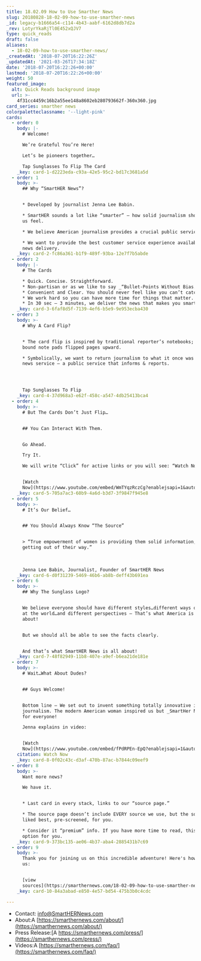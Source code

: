 ```yaml
---
title: 18.02.09 How to Use Smarther News
slug: 20180828-18-02-09-how-to-use-smarther-news
_id: legacy-b1666a54-c114-4b43-aabf-6162d8db7d2a
_rev: LotyrYkaRjTl0E452xQJV7
type: quick_reads
draft: false
aliases:
  - 18-02-09-how-to-use-smarther-news/
_createdAt: '2018-07-20T16:22:26Z'
_updatedAt: '2021-03-26T17:34:18Z'
date: '2018-07-20T16:22:26+00:00'
lastmod: '2018-07-20T16:22:26+00:00'
weight: 50
featured_image:
  alt: Quick Reads background image
  url: >-
    4f31cc4459c16b2a55ee148a8602eb280793662f-360x360.jpg
card_series: smarther news
colorpaletteclassname: '--light-pink'
cards:
  - order: 0
    body: |-
      # Welcome!

      We’re Grateful You’re Here!

      Let’s be pioneers together…

      Tap Sunglasses To Flip The Card
    _key: card-1-d2223eda-c93a-42e5-95c2-bd17c3681a5d
  - order: 1
    body: >-
      ## Why “SmartHER News”?


      * Developed by journalist Jenna Lee Babin.

      * SmartHER sounds a lot like “smarter” – how solid journalism should make
      us feel.

      * We believe American journalism provides a crucial public service.

      * We want to provide the best customer service experience available in
      news delivery.
    _key: card-2-fc86a361-b1f9-489f-93ba-12e7f7b5abde
  - order: 2
    body: |-
      # The Cards

      * Quick. Concise. Straightforward.
      * Non-partisan or as we like to say _“Bullet-Points Without Bias.”_
      * Convenient and Clear. You should never feel like you can’t catch up.
      * We work hard so you can have more time for things that matter.
      * In 30 sec – 3 minutes, we deliver the news that makes you smarter.
    _key: card-3-6faf8d5f-7139-4ef6-b5e9-9e953ecba430
  - order: 3
    body: >-
      # Why A Card Flip?


      * The card flip is inspired by traditional reporter’s notebooks; spiral
      bound note pads flipped pages upward.

      * Symbolically, we want to return journalism to what it once was – a solid
      news service – a public service that informs & reports.




      Tap Sunglasses To Flip
    _key: card-4-37d968a3-e62f-458c-a547-4db25413bca4
  - order: 4
    body: >-
      # But The Cards Don’t Just Flip…


      ## You Can Interact With Them.


      Go Ahead.  

      Try It.  

      We will write “Click” for active links or you will see: “Watch Now”


      [Watch
      Now](https://www.youtube.com/embed/WmTYqzRczCg?enablejsapi=1&autoplay=1&rel=0)
    _key: card-5-705a7ac3-60b9-4a6d-b3d7-3f9847f945e8
  - order: 5
    body: >-
      # It’s Our Belief…


      ## You Should Always Know “The Source”


      > “True empowerment of women is providing them solid information, and then
      getting out of their way.”  
        
        
        
      Jenna Lee Babin, Journalist, Founder of SmartHER News
    _key: card-6-d0f31239-5469-46b6-ab8b-deff43b691ea
  - order: 6
    body: >-
      ## Why The Sunglass Logo?


      We believe everyone should have different styles…different ways of looking
      at the world…and different perspectives – That’s what America is all
      about!


      But we should all be able to see the facts clearly.


      And that’s what SmartHER News is all about!
    _key: card-7-48f82949-11b8-407e-a9ef-b6ea21de181e
  - order: 7
    body: >-
      # Wait…What About Dudes?


      ## Guys Welcome!


      Bottom line – We set out to invent something totally innovative in
      journalism. The modern American woman inspired us but _SmartHer News_ is
      for everyone!  

      Jenna explains in video:


      [Watch
      Now](https://www.youtube.com/embed/fPdRPEn-EpQ?enablejsapi=1&autoplay=1&rel=0)
    citation: Watch Now
    _key: card-8-0f02c43c-d3af-470b-87ac-b7844c09eef9
  - order: 8
    body: >-
      Want more news?  

      We have it. 


      * Last card in every stack, links to our “source page.”

      * The source page doesn’t include EVERY source we use, but the sources we
      liked best, pre-screened, for you.

      * Consider it “premium” info. If you have more time to read, this is an
      option for you.
    _key: card-9-373bc135-ae06-4b37-aba4-2885431b7c69
  - order: 9
    body: >-
      Thank you for joining us on this incredible adventure! Here's how to email
      us:


      [view
      sources](https://smarthernews.com/18-02-09-how-to-use-smarther-news/)
    _key: card-10-84a3abad-e850-4e57-bd54-475b3b0c4cdc

---
```

* Contact: [info@SmartHERNews.com](mailto:info@SmartHERNews.com)
* About:A [https://smarthernews.com/about/](https://smarthernews.com/about/)
* Press Release:[A https://smarthernews.com/press/](https://smarthernews.com/press/)
* Videos:A [https://smarthernews.com/faq/](https://smarthernews.com/faq/)